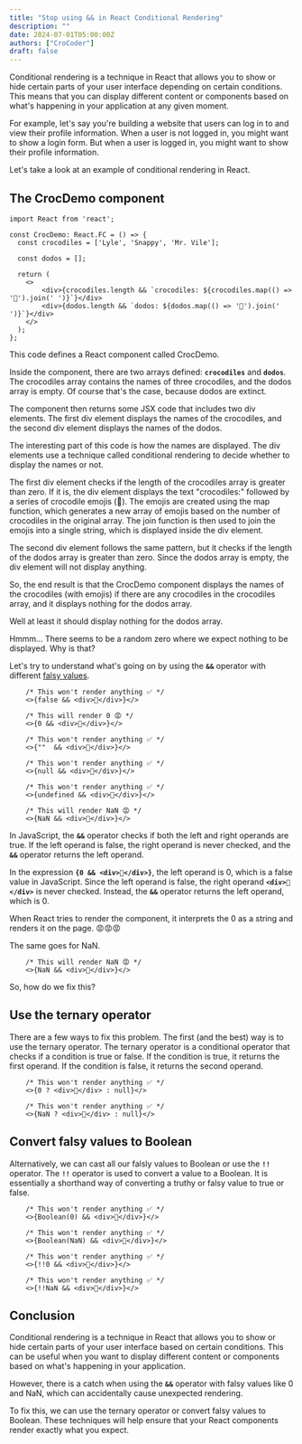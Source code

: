 ```yaml
---
title: "Stop using && in React Conditional Rendering"
description: ""
date: 2024-07-01T05:00:00Z
authors: ["CroCoder"]
draft: false
---
```


Conditional rendering is a technique in React that allows you to show or hide certain parts of your user interface depending on certain conditions. This means that you can display different content or components based on what's happening in your application at any given moment.

For example, let's say you're building a website that users can log in to and view their profile information. When a user is not logged in, you might want to show a login form. But when a user is logged in, you might want to show their profile information.

Let's take a look at an example of conditional rendering in React.

## The CrocDemo component

```tsx
import React from 'react';

const CrocDemo: React.FC = () => {
  const crocodiles = ['Lyle', 'Snappy', 'Mr. Vile'];

  const dodos = [];

  return (
    <>
        <div>{crocodiles.length && `crocodiles: ${crocodiles.map(() => '🐊').join(' ')}`}</div>
        <div>{dodos.length && `dodos: ${dodos.map(() => '🦤').join(' ')}`}</div> 
    </>
  );
};

```

This code defines a React component called CrocDemo.

Inside the component, there are two arrays defined: **`crocodiles`** and **`dodos`**. The crocodiles array contains the names of three crocodiles, and the dodos array is empty. Of course that's the case, because dodos are extinct.

The component then returns some JSX code that includes two div elements. The first div element displays the names of the crocodiles, and the second div element displays the names of the dodos.

The interesting part of this code is how the names are displayed. The div elements use a technique called conditional rendering to decide whether to display the names or not.

The first div element checks if the length of the crocodiles array is greater than zero. If it is, the div element displays the text "crocodiles:" followed by a series of crocodile emojis (🐊). The emojis are created using the map function, which generates a new array of emojis based on the number of crocodiles in the original array. The join function is then used to join the emojis into a single string, which is displayed inside the div element.

The second div element follows the same pattern, but it checks if the length of the dodos array is greater than zero. Since the dodos array is empty, the div element will not display anything.

So, the end result is that the CrocDemo component displays the names of the crocodiles (with emojis) if there are any crocodiles in the crocodiles array, and it displays nothing for the dodos array.

Well at least it should display nothing for the dodos array.

<Demo>

  <Island deferUntil="visible">
    <CrocDemo />
  </Island>

</Demo>

Hmmm... There seems to be a random zero where we expect nothing to be displayed. Why is that?

Let's try to understand what's going on by using the **`&&`** operator with different [falsy values](https://developer.mozilla.org/en-US/docs/Glossary/Falsy). 

```tsx
    /* This won't render anything ✅ */
    <>{false && <div>👋</div>}</>

    /* This will render 0 😡 */
    <>{0 && <div>👋</div>}</>

    /* This won't render anything ✅ */
    <>{""  && <div>👋</div>}</>

    /* This won't render anything ✅ */
    <>{null && <div>👋</div>}</>

    /* This won't render anything ✅ */
    <>{undefined && <div>👋</div>}</>

    /* This will render NaN 😡 */
    <>{NaN && <div>👋</div>}</>
```
In JavaScript, the **`&&`** operator checks if both the left and right operands are true. If the left operand is false, the right operand is never checked, and the **`&&`** operator returns the left operand.

In the expression **`{0 && <div>👋</div>}`**, the left operand is 0, which is a false value in JavaScript. Since the left operand is false, the right operand **`<div>👋</div>`** is never checked. Instead, the **`&&`** operator returns the left operand, which is 0. 

When React tries to render the component, it interprets the 0 as a string and renders it on the page. 😡😡😡

The same goes for NaN. 

```tsx
    /* This will render NaN 😡 */
    <>{NaN && <div>👋</div>}</>
```

So, how do we fix this?

## Use the ternary operator

There are a few ways to fix this problem. The first (and the best) way is to use the ternary operator. The ternary operator is a conditional operator that checks if a condition is true or false. If the condition is true, it returns the first operand. If the condition is false, it returns the second operand.

```tsx
    /* This won't render anything ✅ */
    <>{0 ? <div>👋</div> : null}</>

    /* This won't render anything ✅ */
    <>{NaN ? <div>👋</div> : null}</>

```

## Convert falsy values to Boolean

Alternatively, we can cast all our falsly values to Boolean or use the **`!!`** operator. 
The **`!!`** operator is used to convert a value to a Boolean. It is essentially a shorthand way of converting a truthy or falsy value to true or false.

```tsx
    /* This won't render anything ✅ */
    <>{Boolean(0) && <div>👋</div>}</>

    /* This won't render anything ✅ */
    <>{Boolean(NaN) && <div>👋</div>}</>

    /* This won't render anything ✅ */
    <>{!!0 && <div>👋</div>}</>

    /* This won't render anything ✅ */
    <>{!!NaN && <div>👋</div>}</>
```

## Conclusion

Conditional rendering is a technique in React that allows you to show or hide certain parts of your user interface based on certain conditions. This can be useful when you want to display different content or components based on what's happening in your application.

However, there is a catch when using the **`&&`** operator with falsy values like 0 and NaN, which can accidentally cause unexpected rendering.

To fix this, we can use the ternary operator or convert falsy values to Boolean. These techniques will help ensure that your React components render exactly what you expect.
